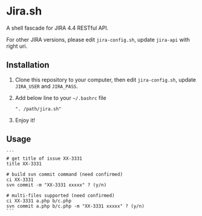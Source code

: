 Jira.sh
=====================

A shell fascade for JIRA 4.4 RESTful API.

For other JIRA versions, please edit `jira-config.sh`, update `jira-api` with right uri.

Installation
--------------------------

1. Clone this repository to your computer, then edit `jira-config.sh`, update `JIRA_USER` and `JIRA_PASS`.

2. Add below line to your `~/.bashrc` file

    ```
    ". /path/jira.sh" 
    ```

3. Enjoy it!

Usage
--------------------------

    ```
    # get title of issue XX-3331
    title XX-3331

    # build svn commit command (need confirmed)
    ci XX-3331
    svn commit -m "XX-3331 xxxxx" ? (y/n)

    # multi-files supported (need confirmed)
    ci XX-3331 a.php b/c.php
    svn commit a.php b/c.php -m "XX-3331 xxxxx" ? (y/n)
    ```

